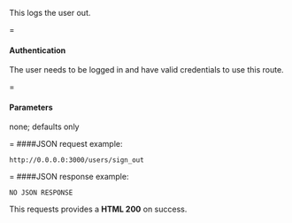 <!-- --- title: DELETE /users/sign_out -->

This logs the user out.

=
#### Authentication

The user needs to be logged in and have valid credentials to use this route.

=
#### Parameters

none; defaults only

=
####JSON request example:
```
http://0.0.0.0:3000/users/sign_out
```

=
####JSON response example:

```
NO JSON RESPONSE
```

This requests provides a <strong>HTML 200</strong> on success.